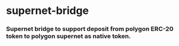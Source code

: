 # supernet-bridge

### Supernet bridge to support deposit from polygon ERC-20 token to polygon supernet as native token.